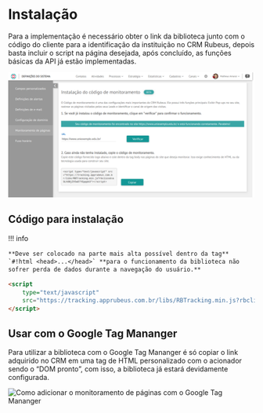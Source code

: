 
# Instalação

Para a implementação é necessário obter o link da biblioteca junto com o código do cliente para a identificação da instituição no CRM Rubeus, depois basta incluir o script na página desejada, após concluído, as funções básicas da API já estão implementadas.

<img class="image" 
     id="dashboard" 
     alt="Tela do CRM Rubeus para adquirir o script de acesso ao monitoramento de páginas" 
     title="Tela do CRM Rubeus para adquirir o script de acesso ao monitoramento de páginas" 
     src="/assets/images/monitoramento/instalacao/dashboard.png" 
     onclick="modalImg('dashboard')">

## Código para instalação

!!! info

    **Deve ser colocado na parte mais alta possível dentro da tag** `#!html <head>...</head>` **para o funcionamento da biblioteca não sofrer perda de dados durante a navegação do usuário.**

``` html tab="HTML/JavaScript"
<script 
    type="text/javascript" 
    src="https://tracking.apprubeus.com.br/libs/RBTracking.min.js?rbclicod=aSLhOBjZV5wD7YEpppb3">
</script>
```

## Usar com o Google Tag Mananger

Para utilizar a biblioteca com o Google Tag Mananger é só copiar o link adquirido no CRM em uma tag de HTML personalizado com o acionador sendo o “DOM pronto”, com isso, a biblioteca já estará devidamente configurada.

<img class="gif_crm image" 
     id="gtm"
     alt="Como adicionar o monitoramento de páginas com o Google Tag Mananger" 
     title="Como adicionar o monitoramento de páginas com o Google Tag Mananger"
     src="/assets/images/monitoramento/instalacao/gtm.gif" 
     onclick="modalImg('gtm')">
